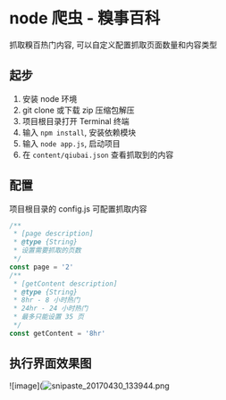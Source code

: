 
# node 爬虫 - 糗事百科

抓取糗百热门内容, 可以自定义配置抓取页面数量和内容类型

## 起步

1. 安装 node 环境
2. git clone 或下载 zip 压缩包解压
3. 项目根目录打开 Terminal 终端
4. 输入 `npm install`, 安装依赖模块
5. 输入 `node app.js`, 启动项目
6. 在 `content/qiubai.json` 查看抓取到的内容

## 配置

项目根目录的 config.js 可配置抓取内容

```js
/**
 * [page description]
 * @type {String}
 * 设置需要抓取的页数
 */
const page = '2'
/**
 * [getContent description]
 * @type {String}
 * 8hr - 8 小时热门
 * 24hr - 24 小时热门
 * 最多只能设置 35 页
 */
const getContent = '8hr'
```

## 执行界面效果图

![image](![snipaste_20170430_133944.png](http://upload-images.jianshu.io/upload_images/4434201-441ebe9d16947466.png?imageMogr2/auto-orient/strip%7CimageView2/2/w/1240)
